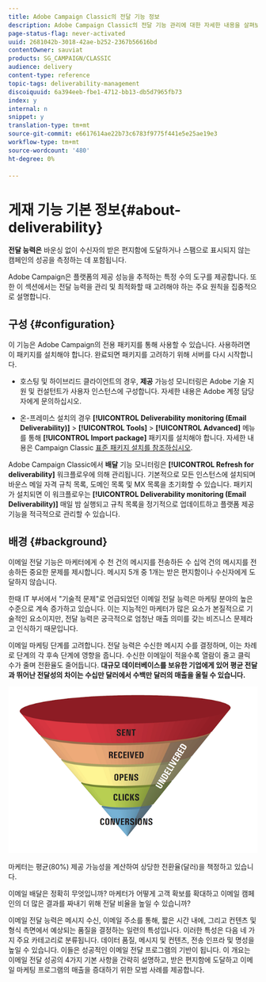 ```yaml
---
title: Adobe Campaign Classic의 전달 기능 정보
description: Adobe Campaign Classic의 전달 기능 관리에 대한 자세한 내용을 살펴보십시오.
page-status-flag: never-activated
uuid: 2681042b-3018-42ae-b252-2367b56616bd
contentOwner: sauviat
products: SG_CAMPAIGN/CLASSIC
audience: delivery
content-type: reference
topic-tags: deliverability-management
discoiquuid: 6a394eeb-fbe1-4712-bb13-db5d7965fb73
index: y
internal: n
snippet: y
translation-type: tm+mt
source-git-commit: e6617614ae22b73c6783f9775f441e5e25ae19e3
workflow-type: tm+mt
source-wordcount: '480'
ht-degree: 0%

---
```



# 게재 기능 기본 정보{#about-deliverability}

**전달 능력은** 바운싱 없이 수신자의 받은 편지함에 도달하거나 스팸으로 표시되지 않는 캠페인의 성공을 측정하는 데 포함됩니다.

Adobe Campaign은 플랫폼의 제공 성능을 추적하는 특정 수의 도구를 제공합니다. 또한 이 섹션에서는 전달 능력을 관리 및 최적화할 때 고려해야 하는 주요 원칙을 집중적으로 설명합니다.

## 구성 {#configuration}

이 기능은 Adobe Campaign의 전용 패키지를 통해 사용할 수 있습니다. 사용하려면 이 패키지를 설치해야 합니다. 완료되면 패키지를 고려하기 위해 서버를 다시 시작합니다.
* 호스팅 및 하이브리드 클라이언트의 경우, **제공** 가능성 모니터링은 Adobe 기술 지원 및 컨설턴트가 사용자 인스턴스에 구성합니다. 자세한 내용은 Adobe 계정 담당자에게 문의하십시오.

* 온-프레미스 설치의 경우 **[!UICONTROL Deliverability monitoring (Email Deliverability)]** > **[!UICONTROL Tools]** > **[!UICONTROL Advanced]** 메뉴를 통해 **[!UICONTROL Import package]** 패키지를 설치해야 합니다. 자세한 내용은 Campaign Classic [표준 패키지 설치를 참조하십시오](../../installation/using/installing-campaign-standard-packages.md).

Adobe Campaign Classic에서 **배달** 기능 모니터링은 **[!UICONTROL Refresh for deliverability]** 워크플로우에 의해 관리됩니다. 기본적으로 모든 인스턴스에 설치되며 바운스 메일 자격 규칙 목록, 도메인 목록 및 MX 목록을 초기화할 수 있습니다. 패키지가 설치되면 이 워크플로우는 **[!UICONTROL Deliverability monitoring (Email Deliverability)]** 매일 밤 실행되고 규칙 목록을 정기적으로 업데이트하고 플랫폼 제공 기능을 적극적으로 관리할 수 있습니다.

## 배경 {#background}

이메일 전달 기능은 마케터에게 수 천 건의 메시지를 전송하든 수 십억 건의 메시지를 전송하든 중요한 문제를 제시합니다. 메시지 5개 중 1개는 받은 편지함이나 수신자에게 도달하지 않습니다.

한때 IT 부서에서 &quot;기술적 문제&quot;로 언급되었던 이메일 전달 능력은 마케팅 분야의 높은 수준으로 계속 증가하고 있습니다. 이는 지능적인 마케터가 많은 요소가 본질적으로 기술적인 요소이지만, 전달 능력은 궁극적으로 엄청난 매출 의미를 갖는 비즈니스 문제라고 인식하기 때문입니다.

이메일 마케팅 단계를 고려합니다. 전달 능력은 수신한 메시지 수를 결정하며, 이는 차례로 단계의 각 후속 단계에 영향을 줍니다. 수신한 이메일이 적을수록 열람이 줄고 클릭 수가 줄며 전환율도 줄어듭니다. **대규모 데이터베이스를 보유한 기업에게 있어 평균 전달과 뛰어난 전달성의 차이는 수십만 달러에서 수백만 달러의 매출을 올릴 수 있습니다.**

![](assets/deliverability_overview_1.png)

마케터는 평균(80%) 제공 가능성을 계산하여 상당한 전환율(달러)을 책정하고 있습니다.

이메일 배달은 정확히 무엇입니까? 마케터가 어떻게 고객 확보를 확대하고 이메일 캠페인의 더 많은 결과를 짜내기 위해 전달 비율을 높일 수 있습니까?

이메일 전달 능력은 메시지 수신, 이메일 주소를 통해, 짧은 시간 내에, 그리고 컨텐츠 및 형식 측면에서 예상되는 품질을 결정하는 일련의 특성입니다. 이러한 특성은 다음 네 가지 주요 카테고리로 분류됩니다. 데이터 품질, 메시지 및 컨텐츠, 전송 인프라 및 명성을 높일 수 있습니다. 이들은 성공적인 이메일 전달 프로그램의 기반이 됩니다. 이 개요는 이메일 전달 성공의 4가지 기본 사항을 간략히 설명하고, 받은 편지함에 도달하고 이메일 마케팅 프로그램의 매출을 증대하기 위한 모범 사례를 제공합니다.

<!--![](assets/deliverability_overview_2.png)-->
